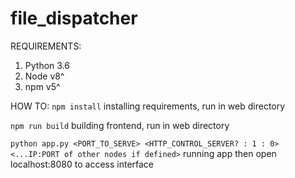 # file_dispatcher

REQUIREMENTS:
1) Python 3.6
2) Node v8^
3) npm v5^

HOW TO:
```npm install```
installing requirements, run in web directory 

```npm run build```
building frontend, run in web directory

```python app.py <PORT_TO_SERVE> <HTTP_CONTROL_SERVER? : 1 : 0> <...IP:PORT of other nodes if defined>```
running app
then open localhost:8080 to access interface
